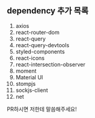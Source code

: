 ## dependency 추가 목록

1. axios
2. react-router-dom
3. react-query
4. react-query-devtools
5. styled-components
6. react-icons
7. react-intersection-observer
8. moment
9. Material UI
10. stompjs
11. sockjs-client
12. net

PR하시면 저한테 말씀해주세요!
